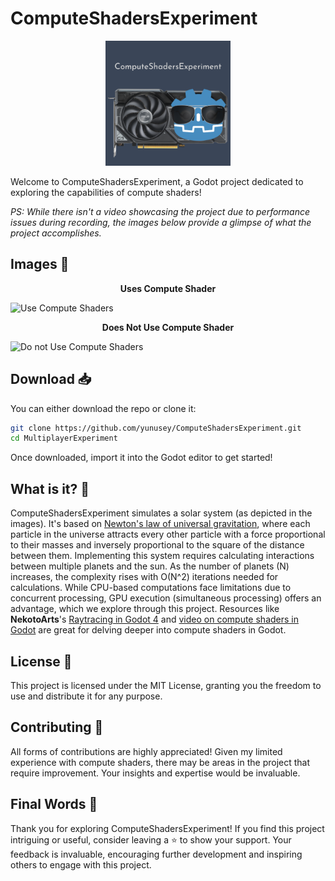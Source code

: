 # ComputeShadersExperiment

<div align="center">
	<img src="./icon.png" width="200" />
</div>

Welcome to ComputeShadersExperiment, a Godot project dedicated to exploring the capabilities of compute shaders!

_PS: While there isn't a video showcasing the project due to performance issues during recording, the images below provide a glimpse of what the project accomplishes._

## Images 🎥
<div align="center"><b>Uses Compute Shader</b></div>

![Use Compute Shaders](https://github.com/yunusey/ComputeShadersExperiment/assets/107340417/0e3da32f-e09b-4feb-ab78-d93806e977ed)


<div align="center"><b>Does Not Use Compute Shader</b></div>

![Do not Use Compute Shaders](https://github.com/yunusey/ComputeShadersExperiment/assets/107340417/467f902b-8c2d-4272-a367-1fba3d1ab1b0)

## Download 📥
You can either download the repo or clone it:

```bash
git clone https://github.com/yunusey/ComputeShadersExperiment.git
cd MultiplayerExperiment
```

Once downloaded, import it into the Godot editor to get started!

## What is it? 🤔
ComputeShadersExperiment simulates a solar system (as depicted in the images). It's based on [Newton's law of universal gravitation](https://en.wikipedia.org/wiki/Newton's_law_of_universal_gravitation), where each particle in the universe attracts every other particle with a force proportional to their masses and inversely proportional to the square of the distance between them. Implementing this system requires calculating interactions between multiple planets and the sun. As the number of planets (N) increases, the complexity rises with O(N^2) iterations needed for calculations. While CPU-based computations face limitations due to concurrent processing, GPU execution (simultaneous processing) offers an advantage, which we explore through this project. Resources like **NekotoArts**'s [Raytracing in Godot 4](https://github.com/nekotogd/Raytracing_Godot4/) and [video on compute shaders in Godot](https://www.youtube.com/watch?v=ueUMr92GQJc) are great for delving deeper into compute shaders in Godot.

## License 📃
This project is licensed under the MIT License, granting you the freedom to use and distribute it for any purpose.

## Contributing 🤝
All forms of contributions are highly appreciated! Given my limited experience with compute shaders, there may be areas in the project that require improvement. Your insights and expertise would be invaluable.

## Final Words 💬
Thank you for exploring ComputeShadersExperiment! If you find this project intriguing or useful, consider leaving a ⭐️ to show your support. Your feedback is invaluable, encouraging further development and inspiring others to engage with this project.
